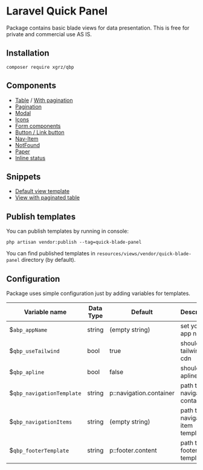 # Laravel Quick Panel


Package contains basic blade views for data presentation.
This is free for private and commercial use AS IS.

## Installation

```
composer require xgrz/qbp
```

## Components

* [Table](docs/Table.md) / [With pagination](docs/Table-Pagination.md)
* [Pagination](docs/Pagination.md)
* [Modal](docs/Modal.md)
* [Icons](docs/Icons.md)
* [Form components](docs/FormComponents.md)
* [Button / Link button](docs/Button.md)
* [Nav-Item](docs/Nav-Item.md)
* [NotFound](docs/NotFound.md)
* [Paper](docs/Paper.md)
* [Inline status](docs/InlineStatus.md)

## Snippets
* [Default view template](docs/DefaultViewTemplate.md)
* [View with paginated table](docs/FullViewWithTable.md)

## Publish templates

You can publish templates by running in console:

```
php artisan vendor:publish --tag=quick-blade-panel
```

You can find published templates in `resources/views/vendor/quick-blade-panel` directory (by default).

## Configuration

Package uses simple configuration just by adding variables for templates.

| Variable name             | Data Type | Default                 | Description                      |
|---------------------------|-----------|-------------------------|----------------------------------|
| $`abp_appName`            | string    | (empty string)          | set your app name                |
| $`qbp_useTailwind`        | bool      | true                    | should load tailwind cdn         |
| $`qbp_apline`             | bool      | false                   | should load apline.js            |
| $`qbp_navigationTemplate` | string    | p::navigation.container | path to navigation container     |
| $`qbp_navigationItems`    | string    | (empty string)          | path to navigation item template |
| $`qbp_footerTemplate`     | string    | p::footer.content       | path to footer template          |


